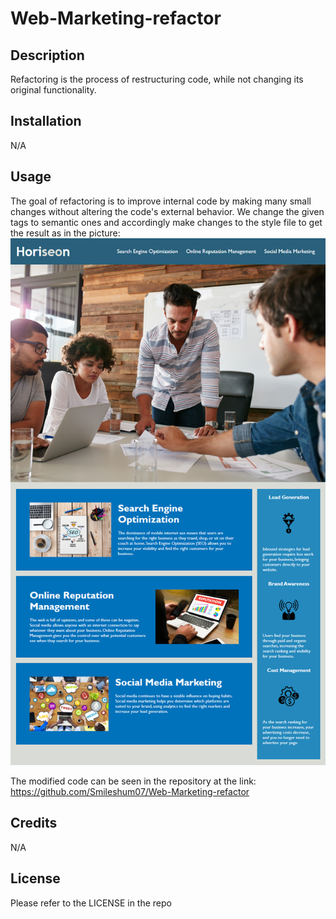 # Web-Marketing-refactor

## Description

Refactoring is the process of restructuring code, while not changing its original functionality.

## Installation

N/A

## Usage

The goal of refactoring is to improve internal code by making many small changes without altering the code's external behavior.
We change the given tags to semantic ones and accordingly make changes to the style file to get the result as in the picture:
![Alt text](01-html-css-git-challenge-demo.png)

The modified code can be seen in the repository at the link:
https://github.com/Smileshum07/Web-Marketing-refactor

## Credits

N/A

## License

Please refer to the LICENSE in the repo
